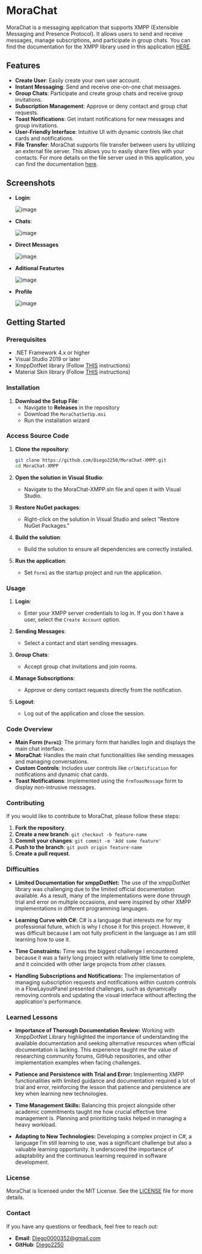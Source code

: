 # MoraChat

MoraChat is a messaging application that supports XMPP (Extensible Messaging and Presence Protocol). It allows users to send and receive messages, manage subscriptions, and participate in group chats. You can find the documentation for the XMPP library used in this application [HERE](https://xmppdotnet.org).

## Features

- **Create User**: Easily create your own user account.
- **Instant Messaging**: Send and receive one-on-one chat messages.
- **Group Chats**: Participate and create group chats and receive group invitations.
- **Subscription Management**: Approve or deny contact and group chat requests.
- **Toast Notifications**: Get instant notifications for new messages and group invitations.
- **User-Friendly Interface**: Intuitive UI with dynamic controls like chat cards and notifications.
- **File Transfer**: MoraChat supports file transfer between users by utilizing an external file server. This allows you to easily share files with your contacts. For more details on the file server used in this application, you can find the documentation [here](https://github.com/markalbrand56/XMPP-File-Server).

## Screenshots

- **Login**:
  
  ![image](https://github.com/user-attachments/assets/f17ef1ac-ec17-445e-a24f-0d2781f33122)

- **Chats**:

  ![image](https://github.com/user-attachments/assets/edbefda7-65e4-4bed-bce0-55583225cd78)

- **Direct Messages**

  ![image](https://github.com/user-attachments/assets/03747e86-5239-4218-858b-14762c3ab726)

-  **Aditional Featurtes**

   ![image](https://github.com/user-attachments/assets/79cccbcd-0f67-47fd-8b74-46fb489eb46d)

-  **Profile**

   ![image](https://github.com/user-attachments/assets/58ab871e-b05f-4a68-9833-3356a50865e2)


## Getting Started

### Prerequisites

- .NET Framework 4.x or higher
- Visual Studio 2019 or later
- XmppDotNet library (Follow [THIS](https://xmppdotnet.org/docs/install-from-nuget/) instructions)
- Material Skin library (Follow [THIS](https://www.nuget.org/packages/MaterialSkin.2/) instructions)

### Installation
1. **Download the Setup File**:
   - Navigate to **Releases** in the repository
   - Download the `MoraChatSetUp.msi`
   - Run the installation wizard


### Access Source Code

1. **Clone the repository**:
   ```bash
   git clone https://github.com/Diego2250/MoraChat-XMPP.git
   cd MoraChat-XMPP
   ```

2. **Open the solution in Visual Studio**:
   - Navigate to the MoraChat-XMPP.sln file and open it with Visual Studio.

3. **Restore NuGet packages**:
   - Right-click on the solution in Visual Studio and select "Restore NuGet Packages."

4. **Build the solution**:
   - Build the solution to ensure all dependencies are correctly installed.

5. **Run the application**:
   - Set `Form1` as the startup project and run the application.

### Usage

1. **Login**:
   - Enter your XMPP server credentials to log in. If you don´t have a user, select the `Create Account` option.
   
2. **Sending Messages**:
   - Select a contact and start sending messages.
   
3. **Group Chats**:
   - Accept group chat invitations and join rooms.
   
4. **Manage Subscriptions**:
   - Approve or deny contact requests directly from the notification.

5. **Logout**:
   - Log out of the application and close the session.

### Code Overview

- **Main Form (`Form1`)**: The primary form that handles login and displays the main chat interface.
- **MoraChat**: Handles the main chat functionalities like sending messages and managing conversations.
- **Custom Controls**: Includes user controls like `crlNotification` for notifications and dynamic chat cards.
- **Toast Notifications**: Implemented using the `frmToasMessage` form to display non-intrusive messages.

### Contributing

If you would like to contribute to MoraChat, please follow these steps:

1. **Fork the repository**.
2. **Create a new branch**: `git checkout -b feature-name`
3. **Commit your changes**: `git commit -m 'Add some feature'`
4. **Push to the branch**: `git push origin feature-name`
5. **Create a pull request**.

### Difficulties

- **Limited Documentation for xmppDotNet:** The use of the xmppDotNet library was challenging due to the limited official documentation available. As a result, many of the implementations were done through trial and error on multiple occasions, and were inspired by other XMPP implementations in different programming languages.

- **Learning Curve with C#:** C# is a language that interests me for my professional future, which is why I chose it for this project. However, it was difficult because I am not fully proficient in the language as I am still learning how to use it.

- **Time Constraints:** Time was the biggest challenge I encountered because it was a fairly long project with relatively little time to complete, and it coincided with other large projects from other classes.

- **Handling Subscriptions and Notifications:** The implementation of managing subscription requests and notifications within custom controls in a FlowLayoutPanel presented challenges, such as dynamically removing controls and updating the visual interface without affecting the application's performance.


### Learned Lessons

- **Importance of Thorough Documentation Review:** Working with XmppDotNet Library highlighted the importance of understanding the available documentation and seeking alternative resources when official documentation is lacking. This experience taught me the value of researching community forums, GitHub repositories, and other implementation examples when facing challenges.

- **Patience and Persistence with Trial and Error:** Implementing XMPP functionalities with limited guidance and documentation required a lot of trial and error, reinforcing the lesson that patience and persistence are key when learning new technologies.

- **Time Management Skills:** Balancing this project alongside other academic commitments taught me how crucial effective time management is. Planning and prioritizing tasks helped in managing a heavy workload.

- **Adapting to New Technologies:** Developing a complex project in C#, a language I’m still learning to use, was a significant challenge but also a valuable learning opportunity. It underscored the importance of adaptability and the continuous learning required in software development.


### License

MoraChat is licensed under the MIT License. See the [LICENSE](LICENSE) file for more details.

### Contact

If you have any questions or feedback, feel free to reach out:

- **Email**: Diego0000352@gmail.com
- **GitHub**: [Diego2250](https://github.com/Diego2250)
